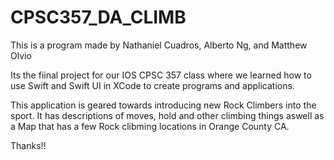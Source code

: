 # CPSC357_DA_CLIMB

This is a program made by Nathaniel Cuadros, Alberto Ng, and Matthew Olvio

Its the fiinal project for our IOS CPSC 357 class where we learned how to use Swift and Swift UI in XCode to create programs and applications.

This application is geared towards introducing new Rock Climbers into the sport. It has descriptions of moves, hold and other climbing things aswell as a Map that has a few Rock clibming  locations in Orange County CA.

Thanks!!

